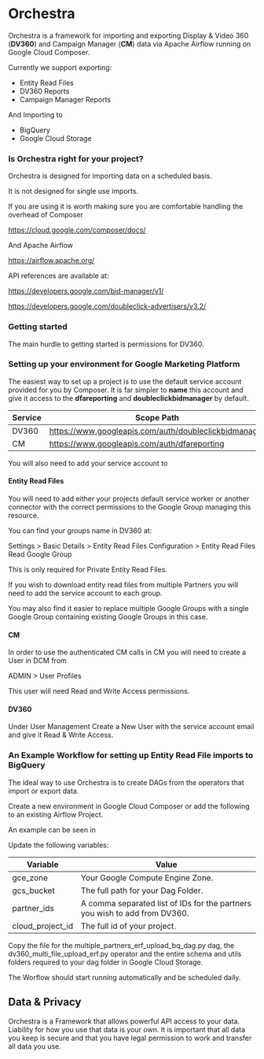 # Orchestra

Orchestra is a framework for importing and exporting Display & Video 360 (**DV360**) and Campaign Manager (**CM**) data via Apache Airflow running on Google Cloud Composer.


Currently we support exporting:

* Entity Read Files
* DV360 Reports
* Campaign Manager Reports

And Importing to

* BigQuery
* Google Cloud Storage

### Is Orchestra right for your project?

Orchestra is designed for importing data on a scheduled basis.

It is not designed for single use imports.

If you are using it is worth making sure you are comfortable handling the overhead of Composer

https://cloud.google.com/composer/docs/

And Apache Airflow

https://airflow.apache.org/

API references are available at:

https://developers.google.com/bid-manager/v1/

https://developers.google.com/doubleclick-advertisers/v3.2/

### Getting started

The main hurdle to getting started is permissions for DV360.

### Setting up your environment for Google Marketing Platform

The easiest way to set up a project is to use the default service account provided for you by Composer.
It is far simpler to **name** this account and give it access to the **dfareporting** and **doubleclickbidmanager** by default.

Service | Scope Path
--------|------------
DV360 | https://www.googleapis.com/auth/doubleclickbidmanager
CM | https://www.googleapis.com/auth/dfareporting

You will also need to add your service account to

#### Entity Read Files

You will need to add either your projects default service worker or another connector with the correct permissions to the Google Group managing this resource.

You can find your groups name in DV360 at:

Settings > Basic Details > Entity Read Files Configuration  > Entity Read Files Read Google Group

This is only required for Private Entity Read Files.

If you wish to download entity read files from multiple Partners you will need to add the service account to each group.

You may also find it easier to replace multiple Google Groups with a single Google Group containing existing Google Groups in this case.

#### CM

In order to use the authenticated CM calls in CM you will need to create a User in DCM from

ADMIN > User Profiles

This user will need Read and Write Access permissions.


#### DV360

Under User Management Create a New User with the service account email and give it Read & Write Access.


### An Example Workflow for setting up Entity Read File imports to BigQuery

The ideal way to use Orchestra is to create DAGs from the operators that import or export data.

Create a new environment in Google Cloud Composer or add the following to an existing Airflow Project.

An example can be seen in

Update the following variables:

Variable | Value
---------|---------
gce_zone | Your Google Compute Engine Zone.
gcs_bucket| The full path for your Dag Folder.
partner_ids| A comma separated list of IDs for the partners you wish to add from DV360.
cloud_project_id| The full id of your project.

Copy the file for the multiple_partners_erf_upload_bq_dag.py dag, the dv360_multi_file_upload_erf.py operator and the entire schema and utils folders required to your dag folder in Google Cloud Storage.

The Worflow should start running automatically and be scheduled daily.

## Data & Privacy

Orchestra is a Framework that allows powerful API access to your data.
Liability for how you use that data is your own.
It is important that all data you keep is secure and that you have legal permission to work and transfer all data you use.
